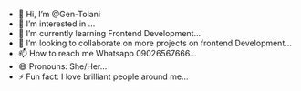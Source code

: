 - 👋 Hi, I’m @Gen-Tolani
- 👀 I’m interested in ...
- 🌱 I’m currently learning Frontend Development...
- 💞️ I’m looking to collaborate on more projects on frontend Development...
- 📫 How to reach me Whatsapp 09026567666...
- 😄 Pronouns: She/Her...
- ⚡ Fun fact: I love brilliant people around me...

<!---
Gen-Tolani/Gen-Tolani is a ✨ special ✨ repository because its `README.md` (this file) appears on your GitHub profile.
You can click the Preview link to take a look at your changes.
--->
